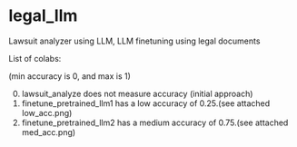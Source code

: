 # legal_llm
Lawsuit analyzer using LLM, LLM finetuning using legal documents

List of colabs:

(min accuracy is 0, and max is 1)

0. lawsuit_analyze does not measure accuracy (initial approach)
1. finetune_pretrained_llm1 has a low accuracy of 0.25.(see attached low_acc.png)
2. finetune_pretrained_llm2 has a medium accuracy of 0.75.(see attached med_acc.png)


